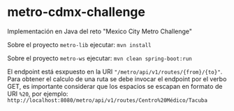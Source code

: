 # metro-cdmx-challenge
Implementación en Java del reto "Mexico City Metro Challenge"


Sobre el proyecto `metro-lib` ejecutar: ```mvn install```

Sobre el proyecto `metro-ws` ejecutar: ```mvn clean spring-boot:run```


El endpoint está esxpuesto en la URI `"/metro/api/v1/routes/{from}/{to}"`. Para obtener el calculo de una ruta se 
debe invocar el endpoint por el verbo GET, es importante considerar que los espacios se escapan en formato de URI 
`%20`, por ejemplo:
```http://localhost:8080/metro/api/v1/routes/Centro%20Médico/Tacuba```
